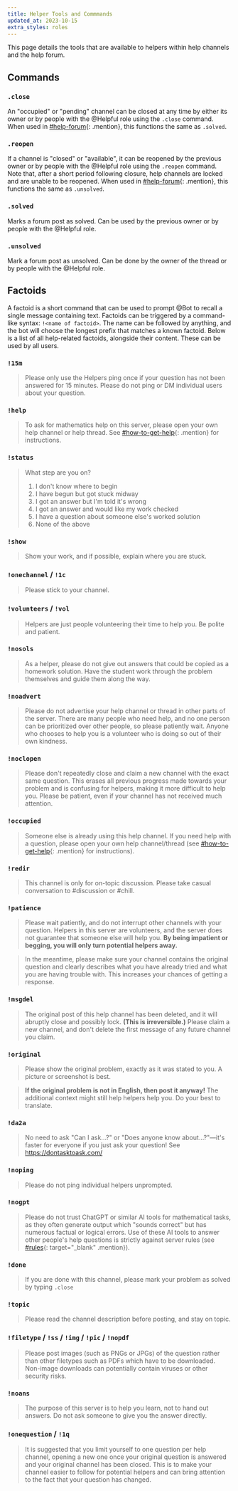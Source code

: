 ```yaml
---
title: Helper Tools and Commmands
updated_at: 2023-10-15
extra_styles: roles
---
```


This page details the tools that are available to helpers within help channels and the help forum.

## Commands

### `.close`

An "occupied" or "pending" channel can be closed at any time by either its owner or by people with the <a class="mention helpful">@Helpful</a> role using the `.close` command. When used in [#help-forum](){: .mention}, this functions the same as `.solved`.

### `.reopen`

If a channel is "closed" or "available", it can be reopened by the previous owner or by people with the <a class="mention helpful">@Helpful</a> role using the `.reopen` command.  Note that, after a short period following closure, help channels are locked and are unable to be reopened. When used in [#help-forum](){: .mention}, this functions the same as `.unsolved`.

### `.solved`

Marks a forum post as solved. Can be used by the previous owner or by people with the <a class="mention helpful">@Helpful</a> role.

### `.unsolved`

Mark a forum post as unsolved. Can be done by the owner of the thread or by people with the <a class="mention helpful">@Helpful</a> role.

## Factoids

A factoid is a short command that can be used to prompt <a class="mention">@Bot</a> to recall a single message containing text. Factoids can be triggered by a command-like syntax: `!<name of factoid>`. The name can be followed by anything, and the bot will choose the longest prefix that matches a known factoid. Below is a list of all help-related factoids, alongside their content. These can be used by all users. 

### `!15m`
> Please only use the Helpers ping once if your question has not been answered for 15 minutes. Please do not ping or DM individual users about your question.

### `!help`
> To ask for mathematics help on this server, please open your own help channel or help thread. See [⁠#how-to-get-help](https://discord.com/channels/268882317391429632/488120190538743810){: .mention} for instructions.

### `!status`
> What step are you on?
> 1. I don't know where to begin
> 2. I have begun but got stuck midway
> 3. I got an answer but I'm told it's wrong
> 4. I got an answer and would like my work checked
> 5. I have a question about someone else's worked solution
> 6. None of the above


### `!show`
> Show your work, and if possible, explain where you are stuck.

### `!onechannel` / `!1c`
> Please stick to your channel.

### `!volunteers` / `!vol`
> Helpers are just people volunteering their time to help you. Be polite and patient.

### `!nosols`
> As a helper, please do not give out answers that could be copied as a homework solution. Have the student work through the problem themselves and guide them along the way.

### `!noadvert`
> Please do not advertise your help channel or thread in other parts of the server. There are many people who need help, and no one person can be prioritized over other people, so please patiently wait. Anyone who chooses to help you is a volunteer who is doing so out of their own kindness.

### `!noclopen`
> Please don't repeatedly close and claim a new channel with the exact same question. This erases all previous progress made towards your problem and is confusing for helpers, making it more difficult to help you. Please be patient, even if your channel has not received much attention.

### `!occupied`
> Someone else is already using this help channel. If you need help with a question, please open your own help channel/thread (see [⁠#how-to-get-help](https://discord.com/channels/268882317391429632/488120190538743810){: .mention} for instructions).

### `!redir`
> This channel is only for on-topic discussion. Please take casual conversation to ⁠#discussion or ⁠#chill.

### `!patience`
> Please wait patiently, and do not interrupt other channels with your question. Helpers in this server are volunteers, and the server does not guarantee that someone else will help you. **By being impatient or begging, you will only turn potential helpers away.**

> In the meantime, please make sure your channel contains the original question and clearly describes what you have already tried and what you are having trouble with. This increases your chances of getting a response.

### `!msgdel`
> The original post of this help channel has been deleted, and it will abruptly close and possibly lock. **(This is irreversible.)** Please claim a new channel, and don't delete the first message of any future channel you claim.

### `!original`
> Please show the original problem, exactly as it was stated to you. A picture or screenshot is best.

> **If the original problem is not in English, then post it anyway!** The additional context might still help helpers help you. Do your best to translate.

### `!da2a`
> No need to ask "Can I ask...?" or "Does anyone know about...?"—it's faster for everyone if you just ask your question! See https://dontasktoask.com/

### `!noping`
> Please do not ping individual helpers unprompted.

### `!nogpt`
> Please do not trust ChatGPT or similar AI tools for mathematical tasks, as they often generate output which "sounds correct" but has numerous factual or logical errors. Use of these AI tools to answer other people's help questions is strictly against server rules (see [#rules](/rules.md){: target="_blank" .mention}).

### `!done`
> If you are done with this channel, please mark your problem as solved by typing `.close`

### `!topic`
> Please read the channel description before posting, and stay on topic.

### `!filetype` / `!ss` / `!img` / `!pic` / `!nopdf`
> Please post images (such as PNGs or JPGs) of the question rather than other filetypes such as PDFs which have to be downloaded. Non-image downloads can potentially contain viruses or other security risks.

### `!noans`
> The purpose of this server is to help you learn, not to hand out answers. Do not ask someone to give you the answer directly.

### `!onequestion` / `!1q`
> It is suggested that you limit yourself to one question per help channel, opening a new one once your original question is answered and your original channel has been closed. This is to make your channel easier to follow for potential helpers and can bring attention to the fact that your question has changed.
